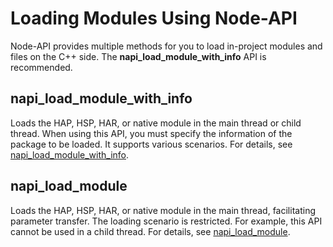 # Loading Modules Using Node-API
<!--Kit: ArkTS-->
<!--Subsystem: ArkCompiler-->
<!--Owner: @yao_dashuai-->
<!--Designer: @yao_dashuai-->
<!--Tester: @kirl75; @zsw_zhushiwei-->
<!--Adviser: @foryourself-->

Node-API provides multiple methods for you to load in-project modules and files on the C++ side. The **napi_load_module_with_info** API is recommended.

## napi_load_module_with_info

Loads the HAP, HSP, HAR, or native module in the main thread or child thread. When using this API, you must specify the information of the package to be loaded. It supports various scenarios.
For details, see [napi_load_module_with_info](../napi/use-napi-load-module-with-info.md).

## napi_load_module

Loads the HAP, HSP, HAR, or native module in the main thread, facilitating parameter transfer. The loading scenario is restricted. For example, this API cannot be used in a child thread.
For details, see [napi_load_module](../napi/use-napi-load-module.md).
